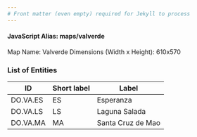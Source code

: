 ```yaml
---
# Front matter (even empty) required for Jekyll to process
---
```


#### JavaScript Alias: maps/valverde

Map Name: Valverde
Dimensions (Width x Height): 610x570





### List of Entities

ID | Short label | Label
---|---|---|
DO.VA.ES|ES|Esperanza
DO.VA.LS|LS|Laguna Salada
DO.VA.MA|MA|Santa Cruz de Mao